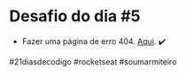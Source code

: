 # Desafio do dia #5

+ Fazer uma página de erro 404.  <a href="https://lucyanovidio.github.io/desafio-21-dias-codigo-rocketseat/dia-5" target="_blank">Aqui</a>. ✔️

#21diasdecodigo #rocketseat #soumarmiteiro
